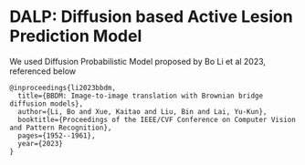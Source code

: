 # DALP: Diffusion based Active Lesion Prediction Model


We used Diffusion Probabilistic Model proposed by Bo Li et al 2023, referenced below



```
@inproceedings{li2023bbdm,
  title={BBDM: Image-to-image translation with Brownian bridge diffusion models},
  author={Li, Bo and Xue, Kaitao and Liu, Bin and Lai, Yu-Kun},
  booktitle={Proceedings of the IEEE/CVF Conference on Computer Vision and Pattern Recognition},
  pages={1952--1961},
  year={2023}
}
```
